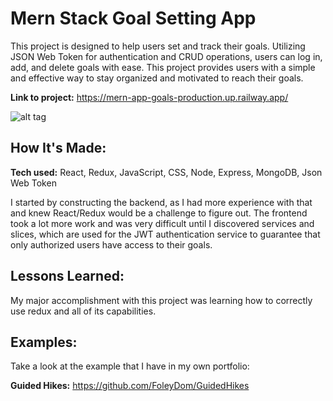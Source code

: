 # Mern Stack Goal Setting App

This project is designed to help users set and track their goals. Utilizing JSON Web Token for authentication and CRUD operations, users can log in, add, and delete goals with ease. This project provides users with a simple and effective way to stay organized and motivated to reach their goals.

**Link to project:** https://mern-app-goals-production.up.railway.app/

![alt tag](https://i.ibb.co/CBth36t/Screenshot-2022-12-16-232552.png)

## How It's Made:

**Tech used:** React, Redux, JavaScript, CSS, Node, Express, MongoDB, Json Web Token

I started by constructing the backend, as I had more experience with that and knew React/Redux would be a challenge to figure out. The frontend took a lot more work and was very difficult until I discovered services and slices, which are used for the JWT authentication service to guarantee that only authorized users have access to their goals.

## Lessons Learned:

My major accomplishment with this project was learning how to correctly use redux and all of its capabilities.

## Examples:

Take a look at the example that I have in my own portfolio:

**Guided Hikes:** https://github.com/FoleyDom/GuidedHikes
